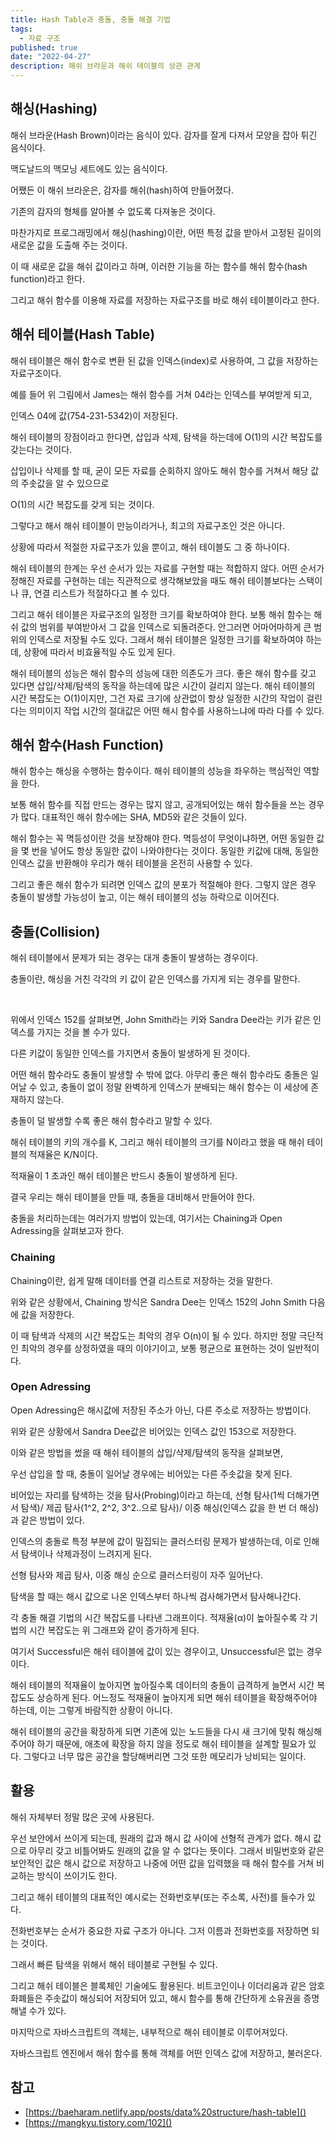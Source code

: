 ```yaml
---
title: Hash Table과 충돌, 충돌 해결 기법
tags:
  - 자료 구조
published: true
date: "2022-04-27"
description: 해쉬 브라운과 해쉬 테이블의 상관 관계
---
```


## 해싱(Hashing)

해쉬 브라운(Hash Brown)이라는 음식이 있다. 감자를 잘게 다져서 모양을 잡아 튀긴 음식이다.

맥도날드의 맥모닝 세트에도 있는 음식이다.
<br />

어쨌든 이 해쉬 브라운은, 감자를 해쉬(hash)하여 만들어졌다.

기존의 감자의 형체를 알아볼 수 없도록 다져놓은 것이다.
<br />


마찬가지로 프로그래밍에서 해싱(hashing)이란, 어떤 특정 값을 받아서 고정된 길이의 새로운 값을 도출해 주는 것이다.

이 때 새로운 값을 해쉬 값이라고 하며, 이러한 기능을 하는 함수를 해쉬 함수(hash function)라고 한다.
<br />

그리고 해쉬 함수를 이용해 자료를 저장하는 자료구조를 바로 해쉬 테이블이라고 한다.

## 해쉬 테이블(Hash Table)

해쉬 테이블은 해쉬 함수로 변환 된 값을 인덱스(index)로 사용하여, 그 값을 저장하는 자료구조이다.

예를 들어 위 그림에서 James는 해쉬 함수를 거쳐 04라는 인덱스를 부여받게 되고,

인덱스 04에 값(754-231-5342)이 저장된다.
<br />

해쉬 테이블의 장점이라고 한다면, 삽입과 삭제, 탐색을 하는데에 O(1)의 시간 복잡도를 갖는다는 것이다.

삽입이나 삭제를 할 때, 굳이 모든 자료를 순회하지 않아도 해쉬 함수를 거쳐서 해당 값의 주솟값을 알 수 있으므로 

O(1)의 시간 복잡도를 갖게 되는 것이다.
<br />

그렇다고 해서 해쉬 테이블이 만능이라거나, 최고의 자료구조인 것은 아니다. 

상황에 따라서 적절한 자료구조가 있을 뿐이고, 해쉬 테이블도 그 중 하나이다.
<br />

해쉬 테이블의 한계는 우선 순서가 있는 자료를 구현할 때는 적합하지 않다. 어떤 순서가 정해진 자료를 구현하는 데는 직관적으로 생각해보았을 때도 해쉬 테이블보다는 스택이나 큐, 연결 리스트가 적절하다고 볼 수 있다.
<br />

그리고 해쉬 테이블은 자료구조의 일정한 크기를 확보하여야 한다. 보통 해쉬 함수는 해쉬 값의 범위를 부여받아서 그 값을 인덱스로 되돌려준다. 안그러면 어마어마하게 큰 범위의 인덱스로 저장될 수도 있다. 그래서 해쉬 테이블은 일정한 크기를 확보하여야 하는데, 상황에 따라서 비효율적일 수도 있게 된다.
<br />

해쉬 테이블의 성능은 해쉬 함수의 성능에 대한 의존도가 크다. 좋은 해쉬 함수를 갖고 있다면 삽입/삭제/탐색의 동작을 하는데에 많은 시간이 걸리지 않는다. 해쉬 테이블의 시간 복잡도는 O(1)이지만, 그건 자료 크기에 상관없이 항상 일정한 시간의 작업이 걸린다는 의미이지 작업 시간의 절대값은 어떤 해시 함수를 사용하느냐에 따라 다를 수 있다.
<br />

## 해쉬 함수(Hash Function)
해쉬 함수는 해싱을 수행하는 함수이다. 해쉬 테이블의 성능을 좌우하는 핵심적인 역할을 한다.
<br />

보통 해쉬 함수를 직접 만드는 경우는 많지 않고, 공개되어있는 해쉬 함수들을 쓰는 경우가 많다. 대표적인 해쉬 함수에는 SHA, MD5와 같은 것들이 있다. 
<br /> 

해쉬 함수는 꼭 멱등성이란 것을 보장해야 한다. 멱등성이 무엇이냐하면, 어떤 동일한 값을 몇 번을 넣어도 항상 동일한 값이 나와야한다는 것이다. 동일한 키값에 대해, 동일한 인덱스 값을 반환해야 우리가 해쉬 테이블을 온전히 사용할 수 있다.
<br />

그리고 좋은 해쉬 함수가 되려면 인덱스 값의 분포가 적절해야 한다. 그렇지 않은 경우 충돌이 발생할 가능성이 높고, 이는 해쉬 테이블의 성능 하락으로 이어진다.

## 충돌(Collision)
해쉬 테이블에서 문제가 되는 경우는 대개 충돌이 발생하는 경우이다. 

충돌이란, 해싱을 거친 각각의 키 값이 같은 인덱스를 가지게 되는 경우를 말한다.

<br />

위에서 인덱스 152를 살펴보면, John Smith라는 키와 Sandra Dee라는 키가 같은 인덱스를 가지는 것을 볼 수가 있다.

다른 키값이 동일한 인덱스를 가지면서 충돌이 발생하게 된 것이다. 
<br />

어떤 해쉬 함수라도 충돌이 발생할 수 밖에 없다. 아무리 좋은 해쉬 함수라도 충돌은 일어날 수 있고, 충돌이 없이 정말 완벽하게 인덱스가 분배되는 해쉬 함수는 이 세상에 존재하지 않는다.

충돌이 덜 발생할 수록 좋은 해쉬 함수라고 말할 수 있다.
<br />

해쉬 테이블의 키의 개수를 K, 그리고 해쉬 테이블의 크기를 N이라고 했을 때 해쉬 테이블의 적재율은 K/N이다.

적재율이 1 초과인 해쉬 테이블은 반드시 충돌이 발생하게 된다.
<br />

결국 우리는 해쉬 테이블을 만들 때, 충돌을 대비해서 만들어야 한다.

충돌을 처리하는데는 여러가지 방법이 있는데, 여기서는 Chaining과 Open Adressing을 살펴보고자 한다.
<br />

### Chaining

Chaining이란, 쉽게 말해 데이터를 연결 리스트로 저장하는 것을 말한다.

위와 같은 상황에서, Chaining 방식은 Sandra Dee는 인덱스 152의 John Smith 다음에 값을 저장한다.
<br />

이 때 탐색과 삭제의 시간 복잡도는 최악의 경우 O(n)이 될 수 있다. 하지만 정말 극단적인 최악의 경우를 상정하였을 때의 이야기이고, 보통 평균으로 표현하는 것이 일반적이다.

### Open Adressing

Open Adressing은 해시값에 저장된 주소가 아닌, 다른 주소로 저장하는 방법이다.

위와 같은 상황에서 Sandra Dee값은 비어있는 인덱스 값인 153으로 저장한다.
<br />

이와 같은 방법을 썼을 때 해쉬 테이블의 삽입/삭제/탐색의 동작을 살펴보면,
<br />

우선 삽입을 할 때, 충돌이 일어날 경우에는 비어있는 다른 주솟값을 찾게 된다.

비어있는 자리를 탐색하는 것을 탐사(Probing)이라고 하는데, 선형 탐사(1씩 더해가면서 탐색)/ 제곱 탐사(1^2, 2^2, 3^2..으로 탐사)/ 이중 해싱(인덱스 값을 한 번 더 해싱)과 같은 방법이 있다.
<br />

인덱스의 충돌로 특정 부분에 값이 밀집되는 클러스터링 문제가 발생하는데, 이로 인해서 탐색이나 삭제과정이 느려지게 된다.

선형 탐사와 제곱 탐사, 이중 해싱 순으로 클러스터링이 자주 일어난다.
<br />

탐색을 할 때는 해시 값으로 나온 인덱스부터 하나씩 검사해가면서 탐사해나간다.
<br />


각 충돌 해결 기법의 시간 복잡도를 나타낸 그래프이다. 적재율(α)이 높아질수록 각 기법의 시간 복잡도는 위 그래프와 같이 증가하게 된다.

여기서 Successful은 해쉬 테이블에 값이 있는 경우이고, Unsuccessful은 없는 경우이다.
<br />

해쉬 테이블의 적재율이 높아지면 높아질수록 데이터의 충돌이 급격하게 늘면서 시간 복잡도도 상승하게 된다. 어느정도 적재율이 높아지게 되면 해쉬 테이블을 확장해주어야 하는데, 이는 그렇게 바람직한 상황이 아니다.

해쉬 테이블의 공간을 확장하게 되면 기존에 있는 노드들을 다시 새 크기에 맞춰 해싱해주어야 하기 때문에, 애초에 확장을 하지 않을 정도로 해쉬 테이블을 설계할 필요가 있다. 그렇다고 너무 많은 공간을 할당해버리면 그것 또한 메모리가 낭비되는 일이다. 

## 활용 
해쉬 자체부터 정말 많은 곳에 사용된다.
<br />

우선 보안에서 쓰이게 되는데, 원래의 값과 해시 값 사이에 선형적 관계가 없다. 해시 값으로 아무리 갖고 비틀어봐도 원래의 값을 알 수 없다는 뜻이다. 그래서 비밀번호와 같은 보안적인 값은 해시 값으로 저장하고 나중에 어떤 값을 입력했을 때 해쉬 함수를 거쳐 비교하는 방식이 쓰이기도 한다.
<br />

그리고 해쉬 테이블의 대표적인 예시로는 전화번호부(또는 주소록, 사전)를 들수가 있다. 

전화번호부는 순서가 중요한 자료 구조가 아니다. 그저 이름과 전화번호를 저장하면 되는 것이다. 

그래서 빠른 탐색을 위해서 해쉬 테이블로 구현될 수 있다.
<br />

그리고 해쉬 테이블은 블록체인 기술에도 활용된다. 비트코인이나 이더리움과 같은 암호화폐들은 주솟값이 해싱되어 저장되어 있고, 해시 함수를 통해 간단하게 소유권을 증명해낼 수가 있다.
<br />

마지막으로 자바스크립트의 객체는, 내부적으로 해쉬 테이블로 이루어져있다.

자바스크립트 엔진에서 해쉬 함수를 통해 객체를 어떤 인덱스 값에 저장하고, 불러온다.

## 참고
- [https://baeharam.netlify.app/posts/data%20structure/hash-table]()
- [https://mangkyu.tistory.com/102]()
